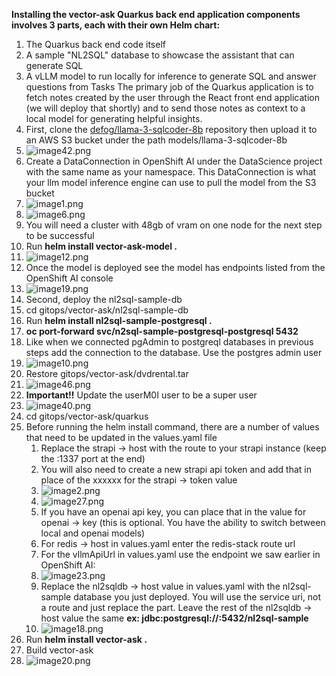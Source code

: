 **Installing the vector-ask Quarkus back end application components involves 3 parts, each with their own Helm chart:**
1. The Quarkus back end code itself
2. A sample "NL2SQL" database to showcase the assistant that can generate SQL
3. A vLLM model to run locally for inference to generate SQL and answer questions from Tasks
The primary job of the Quarkus application is to fetch notes created by the user through the React front end application (we will deploy that shortly) and to send those notes as context to a local model for generating helpful insights.
1. First, clone the [defog/llama-3-sqlcoder-8b](https://www.google.com/url?q=https://huggingface.co/defog/llama-3-sqlcoder-8b&sa=D&source=editors&ust=1733296429046992&usg=AOvVaw1F_dTGkmCajgCjYyTE5VI4) repository then upload it to an AWS S3 bucket under the path models/llama-3-sqlcoder-8b
2. ![image42.png](image42.png)
3. Create a DataConnection in OpenShift AI under the DataScience project with the same name as your namespace. This DataConnection is what your llm model inference engine can use to pull the model from the S3 bucket
4. ![image1.png](image1.png)
5. ![image6.png](image6.png)
6. You will need a cluster with 48gb of vram on one node for the next step to be successful
7. Run **helm install vector-ask-model .**
8. ![image12.png](image12.png)
9. Once the model is deployed see the model has endpoints listed from the OpenShift AI console
10. ![image19.png](image19.png)
11. Second, deploy the nl2sql-sample-db
12. cd gitops/vector-ask/nl2sql-sample-db
13. Run **helm install nl2sql-sample-postgresql .**
14. **oc port-forward svc/n2sql-sample-postgresql-postgresql 5432**
15. Like when we connected pgAdmin to postgreql databases in previous steps add the connection to the database. Use the postgres admin user
16. ![image10.png](image10.png)
17. Restore gitops/vector-ask/dvdrental.tar
18. ![image46.png](image46.png)
19. **Important!!** Update the userM0I user to be a super user
20. ![image40.png](image40.png)
21. cd gitops/vector-ask/quarkus
22. Before running the helm install command, there are a number of values that need to be updated in the values.yaml file
	1. Replace the strapi → host with the route to your strapi instance (keep the :1337 port at the end)
	2. You will also need to create a new strapi api token and add that in place of the xxxxxx for the strapi → token value
	3. ![image2.png](image2.png)
	4. ![image27.png](image27.png)
	5. If you have an openai api key, you can place that in the value for openai → key (this is optional. You have the ability to switch between local and openai models)
	6. For redis → host in values.yaml enter the redis-stack route url
	7. For the vllmApiUrl in values.yaml use the endpoint we saw earlier in OpenShift AI:
	8. ![image23.png](image23.png)
	9. Replace the nl2sqldb → host value in values.yaml with the nl2sql-sample database you just deployed. You will use the service uri, not a route and just replace the <service-hostname> part. Leave the rest of the nl2sqldb → host value the same **ex: jdbc:postgresql://<service-hostname>:5432/nl2sql-sample**
	10. ![image18.png](image18.png)
23. Run **helm install vector-ask .**
24. Build vector-ask
25. ![image20.png](image20.png)